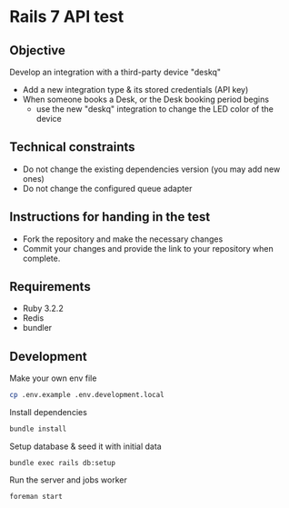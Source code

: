 Rails 7 API test
===

Objective
---

Develop an integration with a third-party device "deskq"
- Add a new integration type & its stored credentials (API key)
- When someone books a Desk, or the Desk booking period begins
  - use the new "deskq" integration to change the LED color of the device

Technical constraints
---

- Do not change the existing dependencies version (you may add new ones)
- Do not change the configured queue adapter

Instructions for handing in the test
---

* Fork the repository and make the necessary changes
* Commit your changes and provide the link to your repository when complete.

Requirements
---
- Ruby 3.2.2
- Redis
- bundler

Development
---

Make your own env file
```sh
cp .env.example .env.development.local
```
Install dependencies
```sh
bundle install
```
Setup database & seed it with initial data
```
bundle exec rails db:setup
```
Run the server and jobs worker
```
foreman start
```
